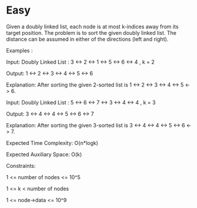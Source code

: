 # Easy

Given a doubly linked list, each node is at most k-indices away from its target position. The problem is to sort the given doubly linked list. The distance can be assumed in either of the directions (left and right).

Examples :

Input: Doubly Linked List : 3 <-> 2 <-> 1 <-> 5 <-> 6 <-> 4 , k = 2

Output: 1 <-> 2 <-> 3 <-> 4 <-> 5 <-> 6

Explanation: After sorting the given 2-sorted list is 1 <-> 2 <-> 3 <-> 4 <-> 5 <-> 6.

Input: Doubly Linked List : 5 <-> 6 <-> 7 <-> 3 <-> 4 <-> 4 , k = 3

Output: 3 <-> 4 <-> 4 <-> 5 <-> 6 <-> 7

Explanation: After sorting the given 3-sorted list is 3 <-> 4 <-> 4 <-> 5 <-> 6 <-> 7.


Expected Time Complexity: O(n*logk)

Expected Auxiliary Space: O(k)


Constraints:

1 <= number of nodes <= 10^5

1 <= k < number of nodes

1 <= node->data <= 10^9

